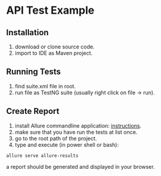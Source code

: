 # API Test Example

## Installation
1. download or clone source code.
2. import to IDE as Maven project.

## Running Tests
1. find suite.xml file in root.
2. run file as TestNG suite (usually right click on file -> run).

## Create Report
1. install Allure commandline application: [instructions](https://docs.qameta.io/allure/#_get_started).
2. make sure that you have run the tests at list once.
2. go to the root path of the project.
3. type and execute (in power shell or bash):
```
allure serve allure-results
```

a report should be generated and displayed in your browser.

